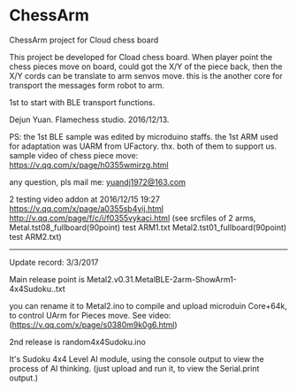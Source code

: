 # ChessArm
ChessArm project for Cloud chess board

This project be developed for Cload chess board. When player point the chess pieces move on board, could got the X/Y of the piece back, then the X/Y cords can be translate to arm senvos move. this is the another core for transport the messages form robot to arm.

1st to start with BLE transport functions.

Dejun Yuan.
Flamechess studio.
2016/12/13.

PS:
the 1st BLE sample was edited 
by microduino staffs.
the 1st ARM used for adaptation was UARM from UFactory.
thx. both of them to support us.
sample video of chess piece move: https://v.qq.com/x/page/h0355wmirzg.html

any question, pls mail me: 
yuandj1972@163.com

2 testing video addon at 2016/12/15 19:27
https://v.qq.com/x/page/a0355sb4yij.html 
http://v.qq.com/page/f/c/i/f0355vykaci.html
(see srcfiles of 2 arms, 
 Metal.tst08_fullboard(90point) test ARM1.txt
 Metal2.tst01_fullboard(90point) test ARM2.txt)

---------------------
Update record: 3/3/2017

Main release point is Metal2.v0.31.MetalBLE-2arm-ShowArm1-4x4Sudoku..txt 

  you can rename it to Metal2.ino to compile and upload microduin Core+64k, to control UArm for Pieces move.
  See video: (https://v.qq.com/x/page/s0380m9k0g6.html)
  
2nd release is random4x4Sudoku.ino

  It's Sudoku 4x4 Level AI module, using the console output to view the process of AI thinking.
  (just upload and run it, to view the Serial.print output.)

